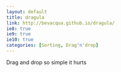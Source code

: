 ```yaml
---
layout: default
title: dragula
link: http://bevacqua.github.io/dragula/
ie8: true
ie9: true
ie10: true
categories: [Sorting, Drag'n'drop]
---
```

Drag and drop so simple it hurts

